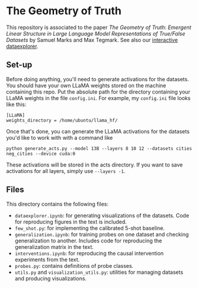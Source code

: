 # The Geometry of Truth

This repository is associated to the paper *The Geometry of Truth: Emergent Linear Structure in Large Language Model Representations of True/False Datasets* by Samuel Marks and Max Tegmark. See also our <a href="https://saprmarks.github.io/geometry-of-truth/dataexplorer/dataexplorer.html">interactive dataexplorer</a>.

## Set-up
Before doing anything, you'll need to generate activations for the datasets. You should have your own LLaMA weights stored on the machine containing this repo. Put the absolute path for the directory containing your LLaMA weights in the file `config.ini`. For example, my `config.ini` file looks like this:
```
[LLaMA]
weights_directory = /home/ubuntu/llama_hf/
```
Once that's done, you can generate the LLaMA activations for the datasets you'd like to work with with a command like
```
python generate_acts.py --model 13B --layers 8 10 12 --datasets cities neg_cities --device cuda:0
```
These activations will be stored in the acts directory. If you want to save activations for all layers, simply use `--layers -1`.

## Files
This directory contains the following files:
* `dataexplorer.ipynb`: for generating visualizations of the datasets. Code for reproducing figures in the text is included.
* `few_shot.py`: for implementing the calibrated 5-shot baseline.
* `generalization.ipynb`: for training probes on one dataset and checking generalization to another. Includes code for reproducing the generalization matrix in the text.
* `interventions.ipynb`: for reproducing the causal intervention experiments from the text.
* `probes.py`: contains definitions of probe classes.
* `utils.py` and `visualization_utils.py`: utilities for managing datasets and producing visualizations. 


